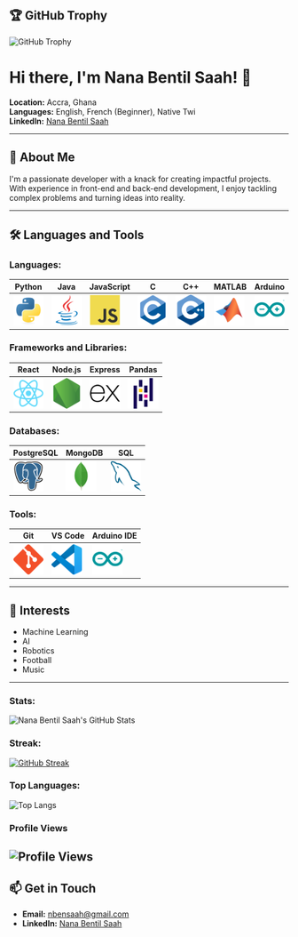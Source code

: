 ## 🏆 GitHub Trophy
![GitHub Trophy](https://github-profile-trophy.vercel.app/?username=brabentil&theme=algolia)

# Hi there, I'm Nana Bentil Saah! 👋

**Location:** Accra, Ghana  
**Languages:** English, French (Beginner), Native Twi  
**LinkedIn:** [Nana Bentil Saah](https://www.linkedin.com/in/nana-bentil-saah)

---

## 🚀 About Me

I'm a passionate developer with a knack for creating impactful projects. With experience in front-end and back-end development, I enjoy tackling complex problems and turning ideas into reality.

---

## 🛠 Languages and Tools

### Languages:
| Python | Java | JavaScript | C | C++ | MATLAB | Arduino |
|----------|----------|----------|-----|-----|-----|-----|
| <img src="https://github.com/devicons/devicon/blob/master/icons/python/python-original.svg" title="Python" alt="Python" width="55" height="55"/> | <img src="https://github.com/devicons/devicon/blob/master/icons/java/java-original.svg" title="Java" alt="Java" width="55" height="55"/> | <img src="https://github.com/devicons/devicon/blob/master/icons/javascript/javascript-original.svg" title="JavaScript" alt="JavaScript" width="55" height="55"/> | <img src="https://github.com/devicons/devicon/blob/master/icons/c/c-original.svg" title="C" alt="C" width="55" height="55"/> | <img src="https://github.com/devicons/devicon/blob/master/icons/cplusplus/cplusplus-original.svg" title="C++" alt="C++" width="55" height="55"/> | <img src="https://github.com/devicons/devicon/blob/master/icons/matlab/matlab-original.svg" title="MATLAB" alt="MATLAB" width="55" height="55"/> | <img src="https://github.com/devicons/devicon/blob/master/icons/arduino/arduino-original.svg" title="Arduino" alt="Arduino" width="55" height="55"/> |

### Frameworks and Libraries:
| React | Node.js | Express | Pandas |
|----------|----------|----------|-----|
| <img src="https://github.com/devicons/devicon/blob/master/icons/react/react-original.svg" title="React" alt="React" width="55" height="55"/> | <img src="https://github.com/devicons/devicon/blob/master/icons/nodejs/nodejs-original.svg" title="Node.js" alt="Node.js" width="55" height="55"/> | <img src="https://github.com/devicons/devicon/blob/master/icons/express/express-original.svg" title="Express" alt="Express" width="55" height="55"/> | <img src="https://github.com/devicons/devicon/blob/master/icons/pandas/pandas-original.svg" title="Pandas" alt="Pandas" width="55" height="55"/> | 

### Databases:
| PostgreSQL | MongoDB | SQL |
|----------|----------|----------|
| <img src="https://github.com/devicons/devicon/blob/master/icons/postgresql/postgresql-original.svg" title="PostgreSQL" alt="PostgreSQL" width="55" height="55"/> | <img src="https://github.com/devicons/devicon/blob/master/icons/mongodb/mongodb-original.svg" title="MongoDB" alt="MongoDB" width="55" height="55"/> | <img src="https://github.com/devicons/devicon/blob/master/icons/mysql/mysql-original.svg" title="SQL" alt="SQL" width="55" height="55"/> |

### Tools:
| Git | VS Code | Arduino IDE |
|----------|----------|-----|
| <img src="https://github.com/devicons/devicon/blob/master/icons/git/git-original.svg" title="Git" alt="Git" width="55" height="55"/> | <img src="https://github.com/devicons/devicon/blob/master/icons/vscode/vscode-original.svg" title="VS Code" alt="VS Code" width="55" height="55"/> | <img src="https://github.com/devicons/devicon/blob/master/icons/arduino/arduino-original.svg" title="Arduino IDE" alt="Arduino IDE" width="55" height="55"/> |

---

## 🌱 Interests

- Machine Learning
- AI
- Robotics
- Football
- Music

---

### Stats:
![Nana Bentil Saah's GitHub Stats](https://github-readme-stats.vercel.app/api?username=brabentil&show_icons=true&theme=dark&count_private=true)

### Streak:
[![GitHub Streak](https://streak-stats.demolab.com/?user=brabentil&theme=dark)](https://git.io/streak-stats)

### Top Languages:
![Top Langs](https://github-readme-stats.vercel.app/api/top-langs/?username=brabentil&layout=compact&theme=dark)

### Profile Views
![Profile Views](https://komarev.com/ghpvc/?username=brabentil&color=lightgrey)
---

## 📫 Get in Touch

- **Email:** [nbensaah@gmail.com](mailto:nbensaah@gmail.com)
- **LinkedIn:** [Nana Bentil Saah](https://www.linkedin.com/in/nana-bentil-saah)
